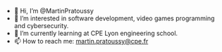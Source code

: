 - 👋 Hi, I’m @MartinPratoussy
- 👀 I’m interested in software development, video games programming and cybersecurity.
- 🌱 I’m currently learning at CPE Lyon engineering school.
- 📫 How to reach me: martin.pratoussy@cpe.fr

<!---
MartinPratoussy/MartinPratoussy is a ✨ special ✨ repository because its `README.md` (this file) appears on your GitHub profile.
You can click the Preview link to take a look at your changes.
--->
